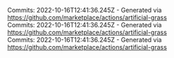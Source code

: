 Commits: 2022-10-16T12:41:36.245Z - Generated via https://github.com/marketplace/actions/artificial-grass
<br>
Commits: 2022-10-16T12:41:36.245Z - Generated via https://github.com/marketplace/actions/artificial-grass
<br>
Commits: 2022-10-16T12:41:36.245Z - Generated via https://github.com/marketplace/actions/artificial-grass
<br>
